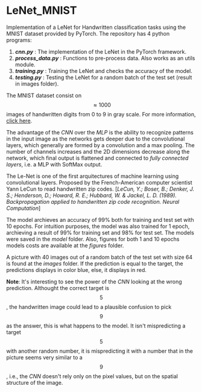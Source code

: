 # LeNet_MNIST
Implementation of a LeNet for Handwritten classification tasks using the MNIST dataset provided by PyTorch. The repository has 4 python programs: 

  1. ***cnn.py*** : The implementation of the LeNet in the PyTorch framework.
  2. ***process_data.py*** : Functions to pre-process data. Also works as an utils module.
  3. ***training.py*** : Training the LeNet and checks the accuracy of the model.
  4. ***testing.py*** : Testing the LeNet for a random batch of the test set (result in images folder).

The MNIST dataset consist on $$\approx 1000$$ images of handwritten digits from 0 to 9 in gray scale. For more information, [click here](https://yann.lecun.com/exdb/mnist/). 

The advantage of the *CNN* over the *MLP* is the ability to recognize patterns in the input image as the networks gets deeper due to the convolutional layers, which generally are formed by a convolution and a max pooling. The number of channels increases and the 2D dimensions decrease along the network, which final output is flattened and connected to *fully connected layers*, i.e. a MLP with SoftMax output.

The Le-Net is one of the first arquitectures of machine learning using convolutional layers. Proposed by the French-American computer scientist Yann LeCun to read handwritten zip codes. [*LeCun, Y.; Boser, B.; Denker, J. S.; Henderson, D.; Howard, R. E.; Hubbard, W. & Jackel, L. D. (1989). Backpropagation applied to handwritten zip code recognition. Neural Computation*]

The model archieves an accuracy of 99% both for training and test set with 10 epochs. For intuition purposes, the model was also trained for 1 epoch, archieving a result of 99% for training set and 98% for test set. The models were saved in the *model* folder. Also, figures for both 1 and 10 epochs models costs are available at the *figures* folder.

A picture with 40 images out of a random batch of the test set with size 64 is found at the *images* folder. If the prediction is equal to the target, the predictions displays in color blue, else, it displays in red. 

**Note**: It's interesting to see the power of the *CNN* looking at the wrong prediction.  Althought the correct target is $$5$$, the handwritten image could lead to a plausible confusion to pick $$9$$ as the answer, this is what happens to the model. It isn't mispredicting a target $$5$$ with another random number, it is mispredicting it with a number that in the picture seems very similar to a $$9$$, i.e., the *CNN* doesn't rely only on the pixel values, but on the spatial structure of the image.


